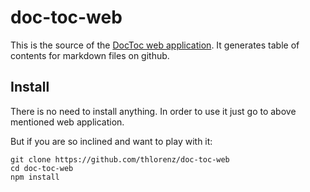 # doc-toc-web


This is the source of the [DocToc web application](http://doc-toc.herokuapp.com/).
It generates table of contents for markdown files on github.

## Install 

There is no need to install anything. In order to use it just go to above mentioned web application.

But if you are so inclined and want to play with it:

    git clone https://github.com/thlorenz/doc-toc-web
    cd doc-toc-web
    npm install